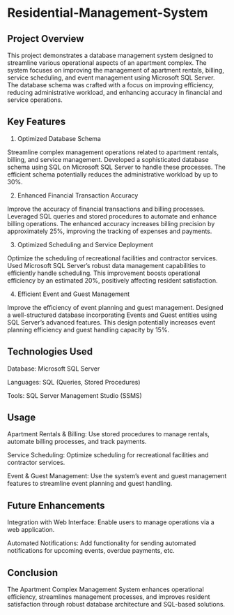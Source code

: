 # Residential-Management-System

## Project Overview
This project demonstrates a database management system designed to streamline various operational aspects of an apartment complex. The system focuses on improving the management of apartment rentals, billing, service scheduling, and event management using Microsoft SQL Server. The database schema was crafted with a focus on improving efficiency, reducing administrative workload, and enhancing accuracy in financial and service operations.

## Key Features

1. Optimized Database Schema

Streamline complex management operations related to apartment rentals, billing, and service management.
Developed a sophisticated database schema using SQL on Microsoft SQL Server to handle these processes.
The efficient schema potentially reduces the administrative workload by up to 30%.

2. Enhanced Financial Transaction Accuracy
   
Improve the accuracy of financial transactions and billing processes.
Leveraged SQL queries and stored procedures to automate and enhance billing operations.
The enhanced accuracy increases billing precision by approximately 25%, improving the tracking of expenses and payments.

3. Optimized Scheduling and Service Deployment
   
Optimize the scheduling of recreational facilities and contractor services.
Used Microsoft SQL Server’s robust data management capabilities to efficiently handle scheduling.
This improvement boosts operational efficiency by an estimated 20%, positively affecting resident satisfaction.

4. Efficient Event and Guest Management
   
Improve the efficiency of event planning and guest management.
Designed a well-structured database incorporating Events and Guest entities using SQL Server’s advanced features.
This design potentially increases event planning efficiency and guest handling capacity by 15%.

## Technologies Used

Database: Microsoft SQL Server

Languages: SQL (Queries, Stored Procedures)

Tools: SQL Server Management Studio (SSMS)

## Usage

Apartment Rentals & Billing: Use stored procedures to manage rentals, automate billing processes, and track payments.

Service Scheduling: Optimize scheduling for recreational facilities and contractor services.

Event & Guest Management: Use the system’s event and guest management features to streamline event planning and guest handling.

## Future Enhancements

Integration with Web Interface: Enable users to manage operations via a web application.

Automated Notifications: Add functionality for sending automated notifications for upcoming events, overdue payments, etc.

## Conclusion
The Apartment Complex Management System enhances operational efficiency, streamlines management processes, and improves resident satisfaction through robust database architecture and SQL-based solutions.
